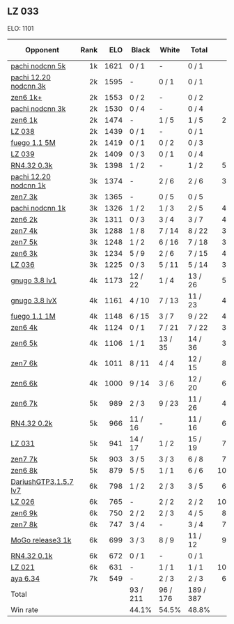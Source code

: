 ## LZ 033 ##

ELO: 1101

Opponent | Rank | ELO | Black | White | Total | Win rate
---------|-----:|----:|-------|-------|-------|-------:
[pachi nodcnn 5k](pachi%20nodcnn%205k.md) | 1k | 1621 | 0 / 1 | - | 0 / 1 | 0.0%
[pachi 12.20 nodcnn 3k](pachi%2012.20%20nodcnn%203k.md) | 2k | 1595 | - | 0 / 1 | 0 / 1 | 0.0%
[zen6 1k+](zen6%201k+.md) | 2k | 1553 | 0 / 2 | - | 0 / 2 | 0.0%
[pachi nodcnn 3k](pachi%20nodcnn%203k.md) | 2k | 1530 | 0 / 4 | - | 0 / 4 | 0.0%
[zen6 1k](zen6%201k.md) | 2k | 1474 | - | 1 / 5 | 1 / 5 | 20.0%
[LZ 038](LZ%20038.md) | 2k | 1439 | 0 / 1 | - | 0 / 1 | 0.0%
[fuego 1.1 5M](fuego%201.1%205M.md) | 2k | 1419 | 0 / 1 | 0 / 2 | 0 / 3 | 0.0%
[LZ 039](LZ%20039.md) | 2k | 1409 | 0 / 3 | 0 / 1 | 0 / 4 | 0.0%
[RN4.32 0.3k](RN4.32%200.3k.md) | 3k | 1398 | 1 / 2 | - | 1 / 2 | 50.0%
[pachi 12.20 nodcnn 1k](pachi%2012.20%20nodcnn%201k.md) | 3k | 1374 | - | 2 / 6 | 2 / 6 | 33.3%
[zen7 3k](zen7%203k.md) | 3k | 1365 | - | 0 / 5 | 0 / 5 | 0.0%
[pachi nodcnn 1k](pachi%20nodcnn%201k.md) | 3k | 1326 | 1 / 2 | 1 / 3 | 2 / 5 | 40.0%
[zen6 2k](zen6%202k.md) | 3k | 1311 | 0 / 3 | 3 / 4 | 3 / 7 | 42.9%
[zen7 4k](zen7%204k.md) | 3k | 1288 | 1 / 8 | 7 / 14 | 8 / 22 | 36.4%
[zen7 5k](zen7%205k.md) | 3k | 1248 | 1 / 2 | 6 / 16 | 7 / 18 | 38.9%
[zen6 3k](zen6%203k.md) | 3k | 1234 | 5 / 9 | 2 / 6 | 7 / 15 | 46.7%
[LZ 036](LZ%20036.md) | 3k | 1225 | 0 / 3 | 5 / 11 | 5 / 14 | 35.7%
[gnugo 3.8 lv1](gnugo%203.8%20lv1.md) | 4k | 1173 | 12 / 22 | 1 / 4 | 13 / 26 | 50.0%
[gnugo 3.8 lvX](gnugo%203.8%20lvX.md) | 4k | 1161 | 4 / 10 | 7 / 13 | 11 / 23 | 47.8%
[fuego 1.1 1M](fuego%201.1%201M.md) | 4k | 1148 | 6 / 15 | 3 / 7 | 9 / 22 | 40.9%
[zen6 4k](zen6%204k.md) | 4k | 1124 | 0 / 1 | 7 / 21 | 7 / 22 | 31.8%
[zen6 5k](zen6%205k.md) | 4k | 1106 | 1 / 1 | 13 / 35 | 14 / 36 | 38.9%
[zen7 6k](zen7%206k.md) | 4k | 1011 | 8 / 11 | 4 / 4 | 12 / 15 | 80.0%
[zen6 6k](zen6%206k.md) | 4k | 1000 | 9 / 14 | 3 / 6 | 12 / 20 | 60.0%
[zen6 7k](zen6%207k.md) | 5k | 989 | 2 / 3 | 9 / 23 | 11 / 26 | 42.3%
[RN4.32 0.2k](RN4.32%200.2k.md) | 5k | 966 | 11 / 16 | - | 11 / 16 | 68.8%
[LZ 031](LZ%20031.md) | 5k | 941 | 14 / 17 | 1 / 2 | 15 / 19 | 78.9%
[zen7 7k](zen7%207k.md) | 5k | 903 | 3 / 5 | 3 / 3 | 6 / 8 | 75.0%
[zen6 8k](zen6%208k.md) | 5k | 879 | 5 / 5 | 1 / 1 | 6 / 6 | 100.0%
[DariushGTP3.1.5.7 lv7](DariushGTP3.1.5.7%20lv7.md) | 6k | 798 | 1 / 2 | 2 / 3 | 3 / 5 | 60.0%
[LZ 026](LZ%20026.md) | 6k | 765 | - | 2 / 2 | 2 / 2 | 100.0%
[zen6 9k](zen6%209k.md) | 6k | 750 | 2 / 2 | 2 / 3 | 4 / 5 | 80.0%
[zen7 8k](zen7%208k.md) | 6k | 747 | 3 / 4 | - | 3 / 4 | 75.0%
[MoGo release3 1k](MoGo%20release3%201k.md) | 6k | 699 | 3 / 3 | 8 / 9 | 11 / 12 | 91.7%
[RN4.32 0.1k](RN4.32%200.1k.md) | 6k | 672 | 0 / 1 | - | 0 / 1 | 0.0%
[LZ 021](LZ%20021.md) | 6k | 631 | - | 1 / 1 | 1 / 1 | 100.0%
[aya 6.34](aya%206.34.md) | 7k | 549 | - | 2 / 3 | 2 / 3 | 66.7%
Total | | | 93 / 211 | 96 / 176 | 189 / 387 | 
Win rate| | | 44.1% | 54.5% | 48.8% | 
